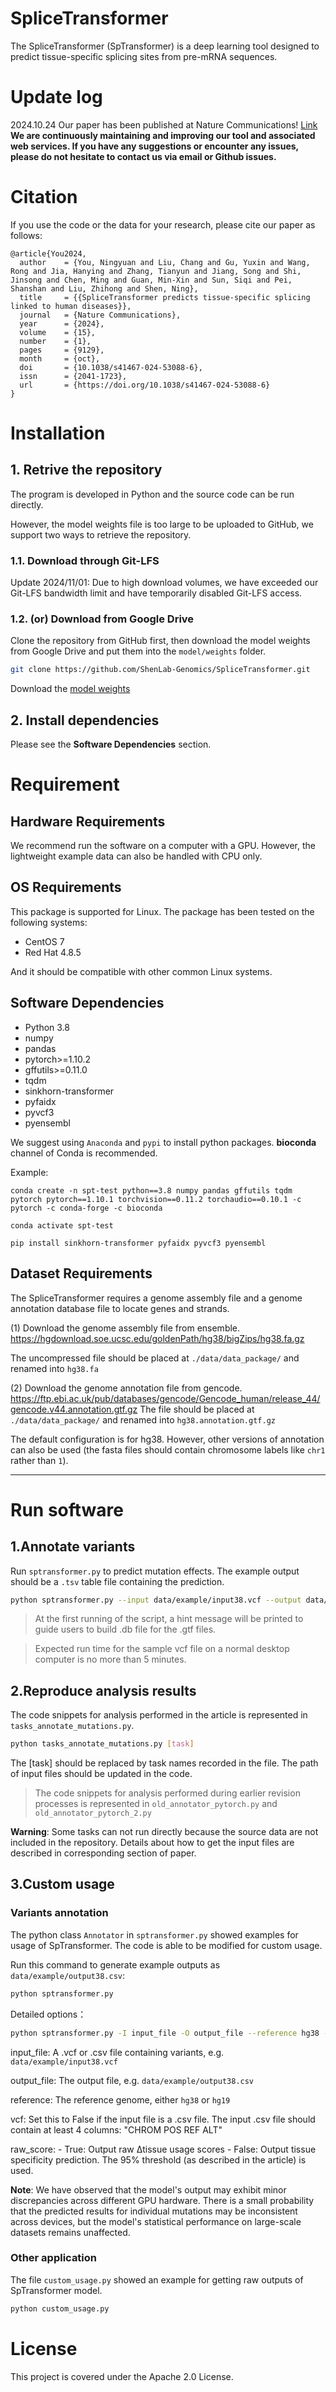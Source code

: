 # SpliceTransformer

The SpliceTransformer (SpTransformer) is a deep learning tool designed to predict tissue-specific splicing sites from pre-mRNA sequences.

# Update log

2024.10.24 Our paper has been published at Nature Communications! [Link](https://www.nature.com/articles/s41467-024-53088-6)
**We are continuously maintaining and improving our tool and associated web services. If you have any suggestions or encounter any issues, please do not hesitate to contact us via email or Github issues.**

# Citation

If you use the code or the data for your research, please cite our paper as follows:

```
@article{You2024,
  author    = {You, Ningyuan and Liu, Chang and Gu, Yuxin and Wang, Rong and Jia, Hanying and Zhang, Tianyun and Jiang, Song and Shi, Jinsong and Chen, Ming and Guan, Min-Xin and Sun, Siqi and Pei, Shanshan and Liu, Zhihong and Shen, Ning},
  title     = {{SpliceTransformer predicts tissue-specific splicing linked to human diseases}},
  journal   = {Nature Communications},
  year      = {2024},
  volume    = {15},
  number    = {1},
  pages     = {9129},
  month     = {oct},
  doi       = {10.1038/s41467-024-53088-6},
  issn      = {2041-1723},
  url       = {https://doi.org/10.1038/s41467-024-53088-6}
}
```

# Installation

## 1. Retrive the repository

The program is developed in Python and the source code can be run directly.

However, the model weights file is too large to be uploaded to GitHub, we support two ways to retrieve the repository.

### 1.1. Download through Git-LFS

Update 2024/11/01: Due to high download volumes, we have exceeded our Git-LFS bandwidth limit and have temporarily disabled Git-LFS access.

### 1.2. (or) Download from Google Drive

Clone the repository from GitHub first, then download the model weights from Google Drive and put them into the `model/weights` folder.

```bash
git clone https://github.com/ShenLab-Genomics/SpliceTransformer.git
```

Download the [model weights](https://drive.google.com/file/d/1d8n4vHDSbXqpPc_JFEswLomSUDBgHvno/view?usp=drive_link)

## 2. Install dependencies

Please see the **Software Dependencies** section.

# Requirement

## Hardware Requirements

We recommend run the software on a computer with a GPU. However, the lightweight example data can also be handled with CPU only.

## OS Requirements

This package is supported for Linux. The package has been tested on the following systems:

- CentOS 7
- Red Hat 4.8.5

And it should be compatible with other common Linux systems.

## Software Dependencies

- Python 3.8
- numpy
- pandas
- pytorch>=1.10.2
- gffutils>=0.11.0
- tqdm
- sinkhorn-transformer
- pyfaidx
- pyvcf3
- pyensembl

We suggest using `Anaconda` and `pypi` to install python packages. **bioconda** channel of Conda is recommended.

Example:

```
conda create -n spt-test python==3.8 numpy pandas gffutils tqdm pytorch pytorch==1.10.1 torchvision==0.11.2 torchaudio==0.10.1 -c pytorch -c conda-forge -c bioconda

conda activate spt-test

pip install sinkhorn-transformer pyfaidx pyvcf3 pyensembl
```

## Dataset Requirements

The SpliceTransformer requires a genome assembly file and a genome annotation database file to locate genes and strands.

(1) Download the genome assembly file from ensemble.
<https://hgdownload.soe.ucsc.edu/goldenPath/hg38/bigZips/hg38.fa.gz>

The uncompressed file should be placed at `./data/data_package/` and renamed into `hg38.fa`

(2) Download the genome annotation file from gencode.
<https://ftp.ebi.ac.uk/pub/databases/gencode/Gencode_human/release_44/gencode.v44.annotation.gtf.gz>
The file should be placed at `./data/data_package/` and renamed into `hg38.annotation.gtf.gz`

The default configuration is for hg38. However, other versions of annotation can also be used (the fasta files should contain chromosome labels like `chr1` rather than `1`).

---

# Run software

## 1.Annotate variants

Run `sptransformer.py` to predict mutation effects. The example output should be a `.tsv` table file containing the prediction.

```bash
python sptransformer.py --input data/example/input38.vcf --output data/example/output38.tsv --reference hg38
```

> At the first running of the script, a hint message will be printed to guide users to build .db file for the .gtf files.

> Expected run time for the sample vcf file on a normal desktop computer is no more than 5 minutes.

## 2.Reproduce analysis results

The code snippets for analysis performed in the article is represented in `tasks_annotate_mutations.py`.

```bash
python tasks_annotate_mutations.py [task]
```

The [task] should be replaced by task names recorded in the file. The path of input files should be updated in the code.

> The code snippets for analysis performed during earlier revision processes is represented in `old_annotator_pytorch.py` and `old_annotator_pytorch_2.py`

**Warning**: Some tasks can not run directly because the source data are not included in the repository. Details about how to get the input files are described in corresponding section of paper.

## 3.Custom usage

### Variants annotation

The python class `Annotator` in `sptransformer.py` showed examples for usage of SpTransformer. The code is able to be modified for custom usage.

Run this command to generate example outputs as `data/example/output38.csv`:

```bash
python sptransformer.py
```

Detailed options：

```bash
python sptransformer.py -I input_file -O output_file --reference hg38 --vcf True --raw_score False
```

input_file: A .vcf or .csv file containing variants, e.g. `data/example/input38.vcf`

output_file: The output file, e.g. `data/example/output38.csv`

reference: The reference genome, either `hg38` or `hg19`

vcf: Set this to False if the input file is a .csv file. The input .csv file should contain at least 4 columns: "CHROM POS REF ALT"

raw_score: - True: Output raw Δtissue usage scores - False: Output tissue specificity prediction. The 95% threshold (as described in the article) is used.

**Note**: We have observed that the model's output may exhibit minor discrepancies across different GPU hardware. There is a small probability that the predicted results for individual mutations may be inconsistent across devices, but the model's statistical performance on large-scale datasets remains unaffected.

### Other application

The file `custom_usage.py` showed an example for getting raw outputs of SpTransformer model.

```python
python custom_usage.py
```

# License

This project is covered under the Apache 2.0 License.
